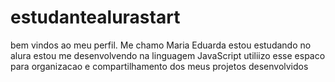 # estudantealurastart
bem vindos ao meu perfil. 
Me chamo Maria Eduarda 
estou estudando no alura 
estou me desenvolvendo na linguagem JavaScript
utiliizo esse espaco para organizacao e compartilhamento dos meus projetos  desenvolvidos 
